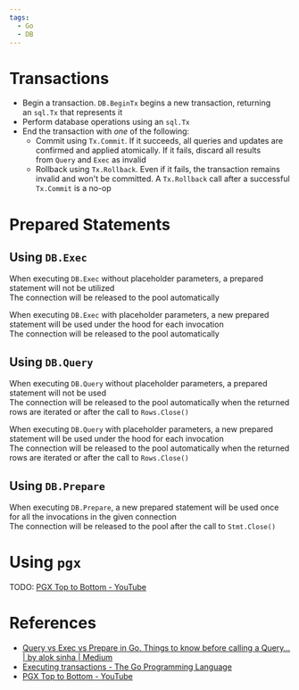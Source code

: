 ```yaml
---
tags:
  - Go
  - DB
---
```


# Transactions

- Begin a transaction. `DB.BeginTx` begins a new transaction, returning an `sql.Tx` that represents it
- Perform database operations using an `sql.Tx`
- End the transaction with _one_ of the following:
	- Commit using `Tx.Commit`. If it succeeds, all queries and updates are confirmed and applied atomically. If it fails, discard all results from `Query` and `Exec` as invalid
	- Rollback using `Tx.Rollback`. Even if it fails, the transaction remains invalid and won't be committed. A `Tx.Rollback` call after a successful `Tx.Commit` is a no-op

# Prepared Statements

## Using `DB.Exec`

When executing `DB.Exec` without placeholder parameters, a prepared statement will not be utilized  
The connection will be released to the pool automatically

When executing `DB.Exec` with placeholder parameters, a new prepared statement will be used under the hood for each invocation  
The connection will be released to the pool automatically

## Using `DB.Query`

When executing `DB.Query` without placeholder parameters, a prepared statement will not be used  
The connection will be released to the pool automatically when the returned rows are iterated or after the call to `Rows.Close()`

When executing `DB.Query` with placeholder parameters, a new prepared statement will be used under the hood for each invocation  
The connection will be released to the pool automatically when the returned rows are iterated or after the call to `Rows.Close()`

## Using `DB.Prepare`

When executing `DB.Prepare`, a new prepared statement will be used once for all the invocations in the given connection  
The connection will be released to the pool after the call to `Stmt.Close()`

# Using `pgx`

TODO: [PGX Top to Bottom - YouTube](https://youtu.be/sXMSWhcHCf8?si=KSVdJzXAFaCqjEJr)

# References

- [Query vs Exec vs Prepare in Go. Things to know before calling a Query… | by alok sinha | Medium](https://aloksinhanov.medium.com/query-vs-exec-vs-prepare-in-golang-e7c49212c36c)
- [Executing transactions - The Go Programming Language](https://go.dev/doc/database/execute-transactions)
- [PGX Top to Bottom - YouTube](https://youtu.be/sXMSWhcHCf8?si=KSVdJzXAFaCqjEJr)
